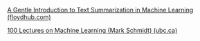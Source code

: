 [A Gentle Introduction to Text Summarization in Machine Learning (floydhub.com)](https://blog.floydhub.com/gentle-introduction-to-text-summarization-in-machine-learning/)

[100 Lectures on Machine Learning (Mark Schmidt) (ubc.ca)](https://www.cs.ubc.ca/~schmidtm/Courses/LecturesOnML/)

